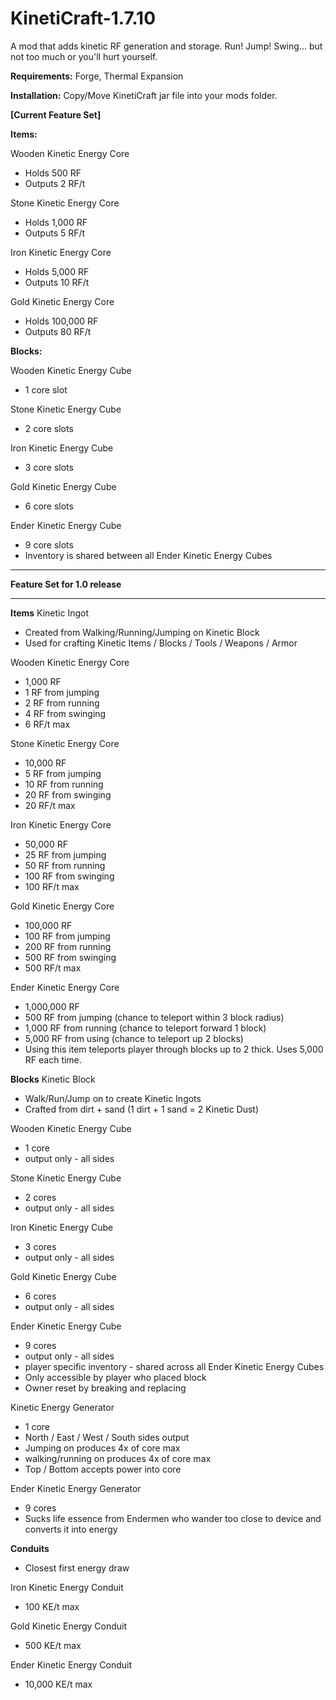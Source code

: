 KinetiCraft-1.7.10
==================
A mod that adds kinetic RF generation and storage. Run! Jump! Swing... but not too much or you'll hurt yourself.

__Requirements:__ Forge, Thermal Expansion

__Installation:__ Copy/Move KinetiCraft jar file into your mods folder.

__[Current Feature Set]__

__Items:__

Wooden Kinetic Energy Core
- Holds 500 RF
- Outputs 2 RF/t
 
Stone Kinetic Energy Core
- Holds 1,000 RF
- Outputs 5 RF/t
 
Iron Kinetic Energy Core
- Holds 5,000 RF
- Outputs 10 RF/t
 
Gold Kinetic Energy Core
- Holds 100,000 RF
- Outputs 80 RF/t


__Blocks:__

Wooden Kinetic Energy Cube
- 1 core slot
 
Stone Kinetic Energy Cube
- 2 core slots
 
Iron Kinetic Energy Cube
- 3 core slots
 
Gold Kinetic Energy Cube
- 6 core slots
 
Ender Kinetic Energy Cube
- 9 core slots
- Inventory is shared between all Ender Kinetic Energy Cubes


---------------------------------


__Feature Set for 1.0 release__

---------------------------------
__Items__
Kinetic Ingot
- Created from Walking/Running/Jumping on Kinetic Block
- Used for crafting Kinetic Items / Blocks / Tools / Weapons / Armor

Wooden Kinetic Energy Core
- 1,000 RF
- 1 RF from jumping
- 2 RF from running
- 4 RF from swinging
- 6 RF/t max

Stone Kinetic Energy Core
- 10,000 RF
- 5 RF from jumping
- 10 RF from running
- 20 RF from swinging
- 20 RF/t max

Iron Kinetic Energy Core
- 50,000 RF
- 25 RF from jumping
- 50 RF from running
- 100 RF from swinging
- 100 RF/t max

Gold Kinetic Energy Core
- 100,000 RF
- 100 RF from jumping
- 200 RF from running
- 500 RF from swinging
- 500 RF/t max

Ender Kinetic Energy Core
- 1,000,000 RF
- 500 RF from jumping (chance to teleport within 3 block radius)
- 1,000 RF from running (chance to teleport forward 1 block)
- 5,000 RF from using (chance to teleport up 2 blocks)
- Using this item teleports player through blocks up to 2 thick. Uses 5,000 RF each time. 

__Blocks__
Kinetic Block
- Walk/Run/Jump on to create Kinetic Ingots
- Crafted from dirt + sand (1 dirt + 1 sand = 2 Kinetic Dust)

Wooden Kinetic Energy Cube
- 1 core
- output only - all sides

Stone Kinetic Energy Cube
- 2 cores
- output only - all sides

Iron Kinetic Energy Cube
- 3 cores
- output only - all sides

Gold Kinetic Energy Cube
- 6 cores
- output only - all sides

Ender Kinetic Energy Cube
- 9 cores
- output only - all sides
- player specific inventory - shared across all Ender Kinetic Energy Cubes
- Only accessible by player who placed block
- Owner reset by breaking and replacing

Kinetic Energy Generator
- 1 core
- North / East / West / South sides output
- Jumping on produces 4x of core max
- walking/running on produces 4x of core max
- Top / Bottom accepts power into core

Ender Kinetic Energy Generator
- 9 cores
- Sucks life essence from Endermen who wander too close to device and converts it into energy

__Conduits__
- Closest first energy draw

Iron Kinetic Energy Conduit
- 100 KE/t max

Gold Kinetic Energy Conduit
- 500 KE/t max

Ender Kinetic Energy Conduit
- 10,000 KE/t max
